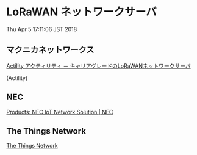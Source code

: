 LoRaWAN ネットワークサーバ
=========================

Thu Apr  5 17:11:06 JST 2018

## マクニカネットワークス

[Actility アクティリティ － キャリアグレードのLoRaWANネットワークサーバ](https://www.macnica.net/actility/)

(Actility)

## NEC

[Products: NEC IoT Network Solution | NEC](https://www.nec.com/en/global/solutions/tcs/iot-network-solution/products.html#LoRaWAN)

## The Things Network

[The Things Network](https://console.thethingsnetwork.org/)

